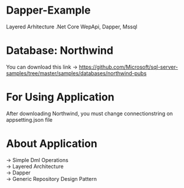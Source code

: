 # Dapper-Example
 Layered Arhitecture .Net Core WepApi, Dapper, Mssql
 
# Database: Northwind
You can download this link  -> https://github.com/Microsoft/sql-server-samples/tree/master/samples/databases/northwind-pubs

# For Using Application
After downloading Northwind, you must change connectionstring on appsetting.json file

# About Application

-> Simple Dml Operations
<br>
-> Layered Architecture
<br>
-> Dapper
<br>
-> Generic Repository Design Pattern




